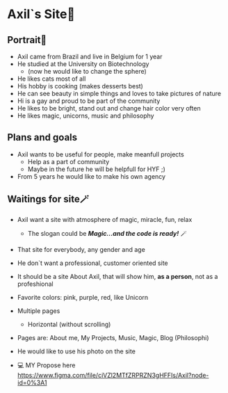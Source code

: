 # Axil`s Site🦄

## Portrait🌈

- Axil came from Brazil and live in Belgium for 1 year
- He studied at the University on Biotechnology
  - (now he would like to change the sphere)
- He likes cats most of all
- His hobby is cooking (makes desserts best)
- He can see beauty in simple things and loves to take pictures of nature
- Hi is a gay and proud to be part of the community
- He likes to be bright, stand out and change hair color very often
- He likes magic, unicorns, music and philosophy

## Plans and goals
  
- Axil wants to be useful for people, make meanfull projects
  - Help as a part of community
  - Maybe in the future he will be helpfull for HYF ;)
- From 5 years he would like to make his own agency

## Waitings for site🪄
    
- Axil want a site with atmosphere of magic, miracle, fun, relax
    - The slogan could be **_Magic...and the code is ready!_** 🪄
- That site for everybody, any gender and age
- He don`t want a professional, customer oriented site
- It should be a site About Axil, that will show him, **as a person**, not as a profeshional
- Favorite colors: pink, purple, red, like Unicorn 
- Multiple pages
  - Horizontal (without scrolling)
- Pages are: About me, My Projects, Music, Magic, Blog (Philosophi)
- He would like to use his photo on the site

- 💻 MY Propose here https://www.figma.com/file/ciVZl2MTfZRPRZN3gHFFIs/Axil?node-id=0%3A1 
